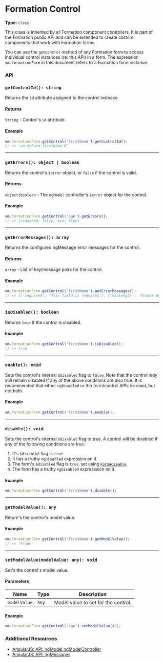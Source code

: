 # Formation Control

**Type:** `class`

This class is inherited by all Formation component controllers. It is part of the Formation public API and can be extended to create custom components that work with Formation forms.

You can use the `getControl` method of any Formation form to access individual control instances \(re: this API\) in a form. The expression `vm.formationForm` in this document refers to a Formation form instance.

### API

### `getControlId(): string`

Returns the `id` attribute assigned to the control instnace.

#### **Returns**

`String` - Control's `id` attribute.

#### **Example**

```js
vm.formationForm.getControl('firstName').getControlId();
// => 'vm.myForm-firstName-0'
```

---

### `getErrors(): object | boolean`

Returns the control's `$error` object, or `false` if the control is valid.

#### **Returns**

`object|boolean` - The `ngModel` controller's `$error` object for the control.

#### **Example**

```js
vm.formationForm.getControl('age').getErrors();
// => {required: false, min: true}
```

---

### `getErrorMessages(): array`

Returns the configured ngMessage error messages for the control.

#### **Returns**

`array` - List of key/message pairs for the control.

#### **Example**

```js
vm.formationForm.getControl('firstName').getErrorMessages();
// => [['required', 'This field is required'], ['minLength', 'Please enter at least two characters.']]
```

---

### `isDisabled(): boolean`

Returns `true` if the control is disabled.

#### **Example**

```js
vm.formationForm.getControl('firstName').isDisabled();
// => true
```

---

### `enable(): void`

Sets the control's internal `$disabled` flag to `false`. Note that the control _may_ still remain disabled if any of the above conditions are also true. It is recommended that either `ngDisabled` or the form/control APIs be used, but not both.

#### **Example**

```js
vm.formationForm.getControl('firstName').enable();
```

---

### `disable(): void`

Sets the control's internal `$disabled` flag to true. A control will be disabled if any of the following conditions are true:

1. It's `$disabled` flag is `true`.
2. It has a truthy `ngDisabled` expression on it.
3. The form's `$disabled` flag is `true`, set using [`Form#disable`](/packages/formation/src/components/Form#disable)
4. The form has a truthy `ngDisabled` expresssion on it.

#### **Example**

```js
vm.formationForm.getControl('firstName').disable();
```

---

### `getModelValue(): any`

Return's the control's model value.

#### **Example**

```js
vm.formationForm.getControl('firstName').getModelValue();
// => 'Frodo'
```

---

### `setModelValue(modelValue: any): void`

Set's the control's model value.

#### **Parameters**

| Name | Type | Description |
| --- | --- | --- |
| `modelValue` | `Any` | Model value to set for the control. |

#### **Example**

```js
vm.formationForm.getControl('age').setModelValue(42);
```

### Additional Resources

* [AngularJS: API: ngModel.ngModelController](http://docs.angularjs.org/api/ng/type/ngModel.NgModelController)
* [AngularJS: API: ngMessages](http://docs.angularjs.org/api/ngMessages/directive/ngMessages)



